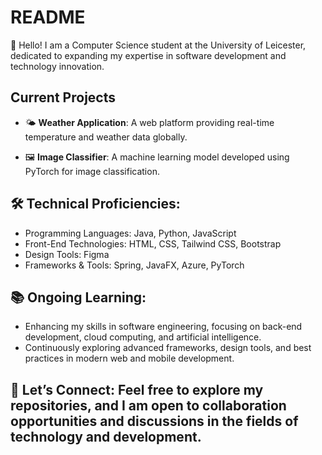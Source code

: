# README
👋 Hello! I am a Computer Science student at the University of Leicester, dedicated to expanding my expertise in software development and technology innovation.

## Current Projects

- 🌤 **Weather Application**: A web platform providing real-time temperature and weather data globally.
  
- 🖼️ **Image Classifier**: A machine learning model developed using PyTorch for image classification.

## 🛠 Technical Proficiencies:
- Programming Languages: Java, Python, JavaScript
- Front-End Technologies: HTML, CSS, Tailwind CSS, Bootstrap
- Design Tools: Figma
- Frameworks & Tools: Spring, JavaFX, Azure, PyTorch

## 📚 Ongoing Learning:
- Enhancing my skills in software engineering, focusing on back-end development, cloud computing, and artificial intelligence.
- Continuously exploring advanced frameworks, design tools, and best practices in modern web and mobile development.

## 🔗 Let’s Connect: Feel free to explore my repositories, and I am open to collaboration opportunities and discussions in the fields of technology and development.
